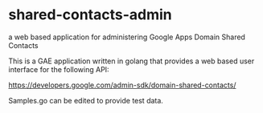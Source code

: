 # shared-contacts-admin
a web based application for administering Google Apps Domain Shared Contacts

This is a GAE application written in golang that provides a web based user interface for the following API:

https://developers.google.com/admin-sdk/domain-shared-contacts/

Samples.go can be edited to provide test data.



